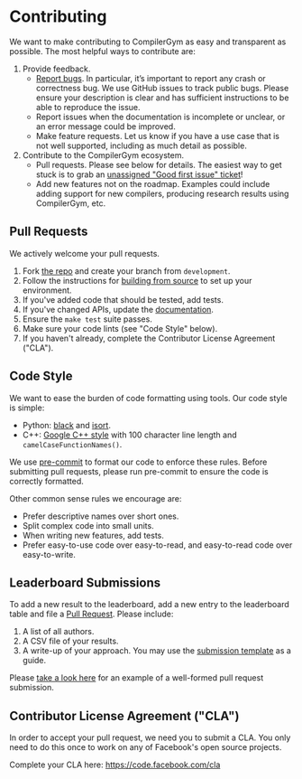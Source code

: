 # Contributing

We want to make contributing to CompilerGym as easy and transparent
as possible. The most helpful ways to contribute are:

1. Provide feedback.
   * [Report bugs](https://github.com/facebookresearch/CompilerGym/issues). In
     particular, it’s important to report any crash or correctness bug. We use
     GitHub issues to track public bugs. Please ensure your description is clear
     and has sufficient instructions to be able to reproduce the issue.
   * Report issues when the documentation is incomplete or unclear, or an error
     message could be improved.
   * Make feature requests. Let us know if you have a use case that is not well
     supported, including as much detail as possible.
1. Contribute to the CompilerGym ecosystem.
   * Pull requests. Please see below for details. The easiest way to get stuck
     is to grab an [unassigned "Good first issue"
     ticket](https://github.com/facebookresearch/CompilerGym/issues?q=is%3Aopen+is%3Aissue+no%3Aassignee+label%3A%22Good+first+issue%22)!
   * Add new features not on the roadmap. Examples could include adding support
     for new compilers, producing research results using CompilerGym, etc.


## Pull Requests

We actively welcome your pull requests.

1. Fork [the repo](https://github.com/facebookresearch/CompilerGym) and create
   your branch from `development`.
2. Follow the instructions for
   [building from source](https://github.com/facebookresearch/CompilerGym#building-from-source)
   to set up your environment.
3. If you've added code that should be tested, add tests.
4. If you've changed APIs, update the [documentation](/docs/source).
5. Ensure the `make test` suite passes.
6. Make sure your code lints (see "Code Style" below).
7. If you haven't already, complete the Contributor License Agreement
   ("CLA").


## Code Style

We want to ease the burden of code formatting using tools. Our code style
is simple:

* Python:
  [black](https://github.com/psf/black/blob/master/docs/the_black_code_style.md)
  and [isort](https://pypi.org/project/isort/).
* C++: [Google C++
  style](https://google.github.io/styleguide/cppguide.html) with 100
  character line length and `camelCaseFunctionNames()`.

We use [pre-commit](/.pre-commit-config.yaml) to format our code to
enforce these rules. Before submitting pull requests, please run
pre-commit to ensure the code is correctly formatted.

Other common sense rules we encourage are:

* Prefer descriptive names over short ones.
* Split complex code into small units.
* When writing new features, add tests.
* Prefer easy-to-use code over easy-to-read, and easy-to-read code over
  easy-to-write.


## Leaderboard Submissions

To add a new result to the leaderboard, add a new entry to the leaderboard table
and file a [Pull Request](#pull-requests). Please include:

1. A list of all authors.
2. A CSV file of your results.
3. A write-up of your approach. You may use the
   [submission template](/leaderboard/SUBMISSION_TEMPLATE.md) as a guide.

Please [take a look
here](https://github.com/facebookresearch/CompilerGym/pull/127) for an example
of a well-formed pull request submission.

## Contributor License Agreement ("CLA")

In order to accept your pull request, we need you to submit a CLA. You
only need to do this once to work on any of Facebook's open source
projects.

Complete your CLA here: <https://code.facebook.com/cla>
